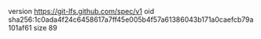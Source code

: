 version https://git-lfs.github.com/spec/v1
oid sha256:1c0ada4f24c6458617a7ff45e005b4f57a61386043b171a0caefcb79a101af61
size 89
